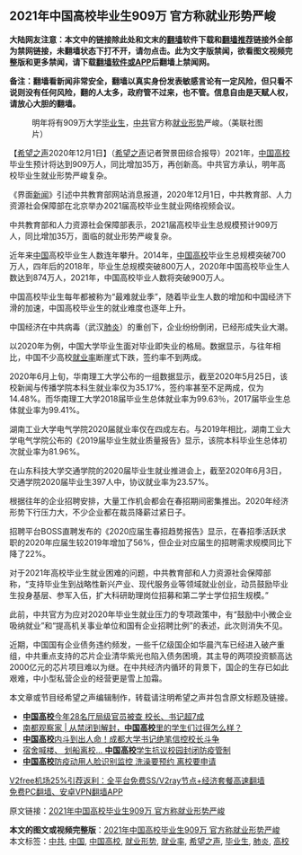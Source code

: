  <h2>2021年中国高校毕业生909万 官方称就业形势严峻</h2> <p class="notice"><b>大陆网友注意：本文中的链接除此处和文末的<a href="https://github.com/bannedbook/fanqiang" >翻墙</a>软件下载和<a href="https://github.com/killgcd/justmysocks/blob/master/README.md">翻墙推荐</a>链接外全部为禁网链接，未翻墙状态下打不开，请勿点击。此为文字版禁闻，欲看图文视频完整版和更多禁闻，请下载<a href="https://github.com/bannedbook/fanqiang">翻墙软件或APP</a>后翻墙上禁闻网。</p><p>备注：翻墙看新闻非常安全，翻墙以真实身份发表敏感言论有一定风险，但只看不说则没有任何风险，翻的人太多，政府管不过来，也不管。信息自由是天赋人权，请放心大胆的翻墙。</b></p>  <div class="entry"> <figure><figcaption>明年将有909万大学<a href="https://www.bannedbook.org/bnews/tag/%E6%AF%95%E4%B8%9A%E7%94%9F/" class="st_tag internal_tag" rel="tag" title="标签 毕业生 下的日志">毕业生</a>，<a href="https://www.bannedbook.org/bnews/tag/%e4%b8%ad%e5%85%b1/" class="st_tag internal_tag" rel="tag" title="标签 中共 下的日志">中共</a>官方称<a href="https://www.bannedbook.org/bnews/tag/%E5%B0%B1%E4%B8%9A%E5%BD%A2%E5%8A%BF/" class="st_tag internal_tag" rel="tag" title="标签 就业形势 下的日志">就业形势</a>严峻。（美联社图片）</figcaption></figure> <p>【<span class='wp_keywordlink_affiliate'><a href="https://www.soundofhope.org" title="希望之声" target="_blank">希望之声</a></span>2020年12月1日】（<a href="https://www.bannedbook.org/bnews/tag/%e5%b8%8c%e6%9c%9b%e4%b9%8b%e5%a3%b0/" class="st_tag internal_tag" rel="tag" title="标签 希望之声 下的日志">希望之声</a>记者贺景田综合报导）2021年，<span class='wp_keywordlink_affiliate'><a href="https://www.bannedbook.org/" title="中国" target="_blank">中国</a></span><a href="https://www.bannedbook.org/bnews/tag/%E9%AB%98%E6%A0%A1/" class="st_tag internal_tag" rel="tag" title="标签 高校 下的日志">高校</a>毕业生预计将达到909万人，同比增加35万，再创新高。中共官方承认，明年高校毕业生就业形势严峻复杂。</p> <p>《界面<span class='wp_keywordlink_affiliate'><a href="https://www.bannedbook.org/" title="新闻">新闻</a></span>》引述中共教育部网站消息报道，2020年12月1日，中共教育部、人力资源社会保障部在北京举办2021届高校毕业生就业网络视频会议。</p> <p>中共教育部和人力资源社会保障部表示，2021届高校毕业生总规模预计909万人，同比增加35万，面临的就业形势严峻复杂。</p> <p>近年来<a href="https://www.bannedbook.org/bnews/tag/%E4%B8%AD%E5%9B%BD/" class="st_tag internal_tag" rel="tag" title="标签 中国 下的日志">中国</a>高校毕业生人数连年攀升。2014年，<a href="https://www.bannedbook.org/bnews/tag/%E4%B8%AD%E5%9B%BD%E9%AB%98%E6%A0%A1/" class="st_tag internal_tag" rel="tag" title="标签 中国高校 下的日志">中国高校</a>毕业生总规模突破700万人，四年后的2018年，毕业生总规模突破800万人，2020年中国高校毕业生人数达到874万人，2021年，中国高校毕业人数将突破900万人。</p>  <p>中国高校毕业生每年都被称为“最难就业季”，随着毕业生人数的增加和中国经济下滑的加速，中国高校毕业生的就业难度也逐年上升。</p> <p>中国经济在中共病毒（武汉<a href="https://www.bannedbook.org/bnews/tag/%e8%82%ba%e7%82%8e/" class="st_tag internal_tag" rel="tag" title="标签 肺炎 下的日志">肺炎</a>）的重创下，企业纷纷倒闭，已经形成失业大潮。</p> <p>以2020年为例，中国大学毕业生面对毕业即失业的格局。数据显示，与往年相比，中国不少高校<a href="https://www.bannedbook.org/bnews/tag/%E5%B0%B1%E4%B8%9A%E7%8E%87/" class="st_tag internal_tag" rel="tag" title="标签 就业率 下的日志">就业率</a>断崖式下跌，签约率不到两成。</p> <p>2020年6月上旬，华南理工大学公布的一组数据显示，截至2020年5月25日，该校新闻与传播学院本科生就业率仅为35.17%，签约率甚至不足两成，仅为14.48%。而华南理工大学2018届毕业生总体就业率为99.63％，2017届毕业生总体就业率为99.41%。</p>  <p>湖南工业大学电气学院2020届就业率仅在四成左右。与2019年相比，湖南工业大学电气学院公布的《2019届毕业生就业质量报告》显示，该院本科毕业生总体初次就业率为81.96%。</p> <p>在山东科技大学交通学院的2020届毕业生就业推进会上，截至2020年6月3日，交通学院2020届毕业生397人中，协议就业率为23.57%。</p> <p>根据往年的企业招聘安排，大量工作机会都会在春招期间密集推出。2020年经济形势下行压力大，不少企业都在裁员降薪过紧日子。</p> <p>招聘平台BOSS直聘发布的《2020应届生春招趋势报告》显示，在春招季活跃求职的2020年应届生较2019年增加了56%，但企业对应届生的招聘需求规模同比下降了22%。</p>  <p>对于2021年高校毕业生就业困难的问题，中共教育部和人力资源社会保障部称，“支持毕业生到战略性新兴产业、现代服务业等领域就业创业，动员鼓励毕业生投身基层、参军入伍，扩大科研助理岗位招募和第二学士学位招生规模。”</p> <p>此前，中共官方为应对2020年毕业生就业压力的专项政策中，有“鼓励中小微企业吸纳就业”和“提高机关事业单位和国有企业招聘比例”的表述，此次则消失不见。</p> <p>近期，中国国有企业债务违约频发，一些千亿级国企如华晨汽车已经进入破产重组，中共重点支持的芯片企业清华紫光也陷入债务困境，其主导的两项投资额高达2000亿元的芯片项目难以为继。在中共经济内循环的背景下，国企的生存已如此艰难，中小型私营企业的经营更是雪上加霜。</p> <p>本文章或节目经希望之声编辑制作，转载请注明希望之声并包含原文标题及链接。</p>  <ul class='op-related-articles' title='相关阅读'> <li><a href='https://www.bannedbook.org/bnews/comments/20201019/1416588.html' target='_blank'><b>中国高校</b>今年28名厅局级官员被查 校长、书记超7成</a></li> <li><a href='https://www.bannedbook.org/bnews/baitai/20201017/1415690.html' target='_blank'>南都观察家 &#124; 从禁闭到解封，<b>中国高校</b>里的学生们过得怎么样？</a></li> <li><a href='https://www.bannedbook.org/bnews/baitai/20201016/1415063.html' target='_blank'><b>中国高校</b>内斗到出人命！成都大学书记绝笔信控校长斗争</a></li> <li><a href='https://www.bannedbook.org/bnews/headline/20200923/1401311.html' target='_blank'>宿舍喊楼、 划船离校... <b>中国高校</b>学生抗议校园封闭防疫管制</a></li> <li><a href='https://www.bannedbook.org/bnews/comments/20200901/1389238.html' target='_blank'><b>中国高校</b>防疫动用人脸识别监控 洗澡要预约 离校要申请</a></li> </ul> <p class="texttj"> <a href="https://www.bannedbook.org/forum23/topic22702.html" target="_blank">V2free机场25%引荐返利：全平台免费SS/V2ray节点+经济套餐高速翻墙</a><br/> <a href="https://github.com/bannedbook/fanqiang/wiki/%E7%A6%81%E9%97%BB%E7%BD%91%E5%AE%89%E5%8D%93%E7%BF%BB%E5%A2%99%E6%96%B0%E9%97%BBAPP" target="_blank">免费PC翻墙、安卓VPN翻墙APP</a></p><p>原文链接：<a class="src_link"  href="https://www.soundofhope.org/post/448996" target="_blank">2021年中国高校毕业生909万 官方称就业形势严峻</a></p><a name='sharetosocial'></a>       <div><b>本文的图文或视频完整版</b>：<a href='https://www.bannedbook.org/bnews/comments/20201202/1440483.html'>2021年中国高校毕业生909万 官方称就业形势严峻</a></div>  </div><!--END ENTRY--> <div class="postfooter"> <div>本文标签：<a href="https://www.bannedbook.org/bnews/tag/%e4%b8%ad%e5%85%b1/" rel="tag">中共</a>, <a href="https://www.bannedbook.org/bnews/tag/%E4%B8%AD%E5%9B%BD/" rel="tag">中国</a>, <a href="https://www.bannedbook.org/bnews/tag/%E4%B8%AD%E5%9B%BD%E9%AB%98%E6%A0%A1/" rel="tag">中国高校</a>, <a href="https://www.bannedbook.org/bnews/tag/%E5%B0%B1%E4%B8%9A%E5%BD%A2%E5%8A%BF/" rel="tag">就业形势</a>, <a href="https://www.bannedbook.org/bnews/tag/%E5%B0%B1%E4%B8%9A%E7%8E%87/" rel="tag">就业率</a>, <a href="https://www.bannedbook.org/bnews/tag/%e5%b8%8c%e6%9c%9b%e4%b9%8b%e5%a3%b0/" rel="tag">希望之声</a>, <a href="https://www.bannedbook.org/bnews/tag/%E6%AF%95%E4%B8%9A%E7%94%9F/" rel="tag">毕业生</a>, <a href="https://www.bannedbook.org/bnews/tag/%e8%82%ba%e7%82%8e/" rel="tag">肺炎</a>, <a href="https://www.bannedbook.org/bnews/tag/%E9%AB%98%E6%A0%A1/" rel="tag">高校</a></div>  </div><!--END POSTFOOTER--> 
